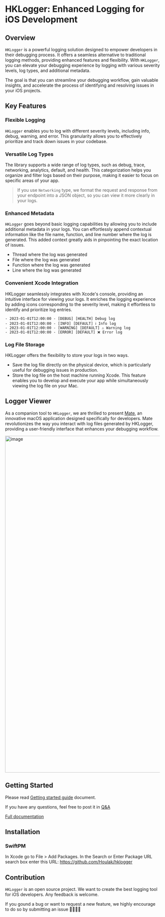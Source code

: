 # HKLogger: Enhanced Logging for iOS Development
## Overview
`HKLogger` is a powerful logging solution designed to empower developers in their debugging process. It offers a seamless alternative to traditional logging methods, providing enhanced features and flexibility. With `HKLogger`, you can elevate your debugging experience by logging with various severity levels, log types, and additional metadata.

The goal is that you can streamline your debugging workflow, gain valuable insights, and accelerate the process of identifying and resolving issues in your iOS projects.

## Key Features

### Flexible Logging
`HKLogger` enables you to log with different severity levels, including info, debug, warning, and error. This granularity allows you to effectively prioritize and track down issues in your codebase.

### Versatile Log Types
The library supports a wide range of log types, such as debug, trace, networking, analytics, default, and health. This categorization helps you organize and filter logs based on their purpose, making it easier to focus on specific areas of your app.

> If you use `Networking` type, we format the request and response from your endpoint into a JSON object, so you can view it more clearly in your logs.

### Enhanced Metadata
`HKLogger` goes beyond basic logging capabilities by allowing you to include additional metadata in your logs. You can effortlessly append contextual information like the file name, function, and line number where the log is generated. This added context greatly aids in pinpointing the exact location of issues.

- Thread where the log was generated
- File where the log was generated
- Function where the log was generated
- Line where the log was generated

### Convenient Xcode Integration
HKLogger seamlessly integrates with Xcode's console, providing an intuitive interface for viewing your logs. It enriches the logging experience by adding icons corresponding to the severity level, making it effortless to identify and prioritize log entries.
```
- 2023-01-01T12:00:00 - [DEBUG] [HEALTH] Debug log
- 2023-01-01T12:00:00 - [INFO] [DEFAULT] ℹ️ Info log
- 2023-01-01T12:00:00 - [WARNING] [DEFAULT] ⚠️ Warning log
- 2023-01-01T12:00:00 - [ERROR] [DEFAULT] ❌ Error log
```

### Log File Storage
HKLogger offers the flexibility to store your logs in two ways. 
- Save the log file directly on the physical device, which is particularly useful for debugging issues in production. 
- Store the log file on the host machine running Xcode. This feature enables you to develop and execute your app while simultaneously viewing the log file on your Mac.

## Logger Viewer
As a companion tool to `HKLogger`, we are thrilled to present [Mate](https://github.com/Houlak/mate), an innovative macOS application designed specifically for developers. Mate revolutionizes the way you interact with log files generated by HKLogger, providing a user-friendly interface that enhances your debugging workflow.

<img width="1093" alt="image" src="https://github.com/Houlak/hklogger/assets/20937316/9086189c-16b8-44b7-95ce-2b73679388a0">

## Getting Started
Please read [Getting started guide](https://houlak.github.io/hklogger/documentation/hklogger/gettingstarted) document.

If you have any questions, feel free to post it in [Q&A](https://github.com/Houlak/hklogger/discussions/categories/q-a)

[Full documentation](https://houlak.github.io/hklogger/documentation/hklogger)

## Installation
### SwiftPM
In Xcode go to File > Add Packages.
In the Search or Enter Package URL search box enter this URL: https://github.com/Houlak/hklogger

## Contribution
`HKLogger` is an open source project. We want to create the best logging tool for iOS developers. Any feedback is welcome.

If you gound a bug or want to request a new feature, we highly encourage to do so by submitting an issue 👩‍💻👨‍💻
